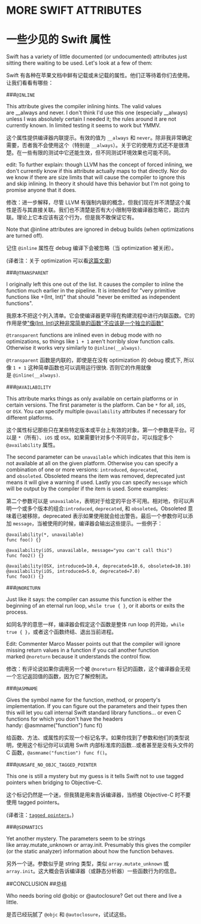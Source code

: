 # MORE SWIFT ATTRIBUTES

# 一些少见的 Swift 属性

Swift has a variety of little documented (or undocumented) attributes just sitting there waiting to be used. Let's look at a few of them:

Swift 有各种在苹果文档中鲜有记载或未记载的属性。他们正等待着你们去使用。让我们看看有哪些：

###`@INLINE`

This attribute gives the compiler inlining hints. The valid values are __always and never. I don't think I'd use this one (especially __always) unless I was absolutely certain I needed it; the rules around it are not currently known. In limited testing it seems to work but YMMV.

这个属性提供编译器内联提示。有效的值为 `__always` 和 `never`。除非我非常确定需要，否者我不会使用这个（特别是 `__always`）。关于它的使用方式还不是很清楚。在一些有限的测试中它还能生效，但不同测试环境效果也可能不同。

edit: To further explain: though LLVM has the concept of forced inlining, we don't currently know if this attribute actually maps to that directly. Nor do we know if there are size limits that will cause the compiler to ignore this and skip inlining. In theory it should have this behavior but I'm not going to promise anyone that it does.

修改：进一步解释，尽管 LLVM 有强制内联的概念，但我们现在并不清楚这个属性是否与其直接关联。我们也不清楚是否有大小限制导致编译器忽略它，跳过内联。理论上它本应该有这个行为，但是我不敢保证它有。

Note that @inline attributes are ignored in debug builds (when optimizations are turned off).

记住 `@inline` 属性在 debug 编译下会被忽略（当 optimization 被关闭）。

(译者注：关于 optimization 可以看[这篇文章](http://ios.jobbole.com/81937/))

###`@TRANSPARENT`

I originally left this one out of the list. It causes the compiler to inline the function much earlier in the pipeline. It is intended for "very primitive functions like +(Int, Int)" that should "never be emitted as independent functions".

我原本不把这个列入清单。它会使编译器更早得在构建流程中进行内联函数。它的作用是使["像(Int, Int)这种非常简单的函数"不应该是一个独立的函数"](https://devforums.apple.com/message/988972#988972)

`@transparent` functions are inlined even in debug mode with no optimizations, so things like `1 + 1` aren't horribly slow function calls. Otherwise it works very similarly to `@inline(__always)`.

`@transparent` 函数是内联的，即使是在没有 optimization 的 debug 模式下, 所以像 `1 + 1` 这种简单函数也可以调用运行很快. 否则它的作用就像是 `@inline(__always)`.

###`@AVAILABILITY`


This attribute marks things as only available on certain platforms or in certain versions. The first parameter is the platform. Can be `*` for all, `iOS`, or `OSX`. You can specify multiple `@availability` attributes if necessary for different platforms.

这个属性标记那些只在某些特定版本或平台上有效的对象。第一个参数是平台。可以是 `*`（所有）、`iOS` 或 `OSX`。如果需要针对多个不同平台，可以指定多个 `@availability` 属性。

The second parameter can be `unavailable` which indicates that this item is not available at all on the given platform. Otherwise you can specify a combination of one or more versions: `introduced`, `deprecated`, and `obsoleted`. Obsoleted means the item was removed, deprecated just means it will give a warning if used. Lastly you can specify `message` which will be output by the compiler if the item is used. Some examples:

第二个参数可以是 `unavailable`，表明对于给定的平台不可用。相对地，你可以声明一个或多个版本的组合:`introduced`, `deprecated`, 和 `obsoleted`。Obsoleted 意味着已被移除，deprecated 表示如果使用就会给出警告。最后一个参数你可以添加 `message`，当被使用的时候，编译器会输出这些提示。一些例子：

```
@availability(*, unavailable)
func foo() {}

@availability(iOS, unavailable, message="you can't call this")
func foo2() {}

@availability(OSX, introduced=10.4, deprecated=10.6, obsoleted=10.10)
@availability(iOS, introduced=5.0, deprecated=7.0)
func foo3() {}
```

###`@NORETURN`

Just like it says: the compiler can assume this function is either the beginning of an eternal run loop, `while true { }`, or it aborts or exits the process.

如同名字的意思一样，编译器会假定这个函数是整体 run loop 的开始，`while true { }`，或者这个函数终结、退出当前进程。

Edit: Commenter Marco Masser points out that the compiler will ignore missing return values in a function if you call another function marked `@noreturn` because it understands the control flow.

修改：有评论说如果你调用另一个被 `@noreturn` 标记的函数，这个编译器会无视一个忘记返回值的函数，因为它了解控制流。

###`@ASMNAME`

Gives the symbol name for the function, method, or property's implementation. If you can figure out the parameters and their types then this will let you call internal Swift standard library functions... or even C functions for which you don't have the headers handy: @asmname("function") func f()

给函数、方法、或属性的实现一个标记名字。如果你找到了参数和他们的类型说明，使用这个标记你可以调用 Swift 内部标准库的函数...或者甚至是没有头文件的 C 函数，`@asmname("function") func f()`。

###`@UNSAFE_NO_OBJC_TAGGED_POINTER`

This one is still a mystery but my guess is it tells Swift not to use tagged pointers when bridging to Objective-C.

这个标记仍然是一个迷，但我猜是用来告诉编译器，当桥接 Objective-C 时不要使用 tagged pointers。

(译者注：[`tagged pointers`](http://blog.devtang.com/blog/2014/03/21/weak_object_lifecycle_and_tagged_pointer/)。)

###`@SEMANTICS`

Yet another mystery. The parameters seem to be strings like array.mutate_unknown or array.init. Presumably this gives the compiler (or the static analyzer) information about how the function behaves.

另外一个谜。参数似乎是 string 类型，类似 `array.mutate_unknown` 或 `array.init`。这大概会告诉编译器（或静态分析器）一些函数行为的信息。

##CONCLUSION
##总结

Who needs boring old @objc or @autoclosure? Get out there and live a little.

是否已经玩腻了 `@objc` 和 `@autoclosure`，试试这些。

